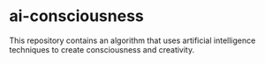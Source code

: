 # ai-consciousness
This repository contains an algorithm that uses artificial intelligence techniques to create consciousness and creativity.
